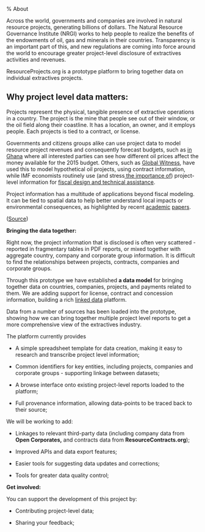 % About

Across the world, governments and companies are involved in natural resource projects, generating billions of dollars. The Natural Resource Governance Institute (NRGI) works to help people to realize the benefits of the endowments of oil, gas and minerals in their countries. Transparency is an important part of this, and new regulations are coming into force around the world to encourage greater project-level disclosure of extractives activities and revenues.

ResourceProjects.org is a prototype platform to bring together data on individual extractives projects. 

## Why project level data matters:

Projects represent the physical, tangible presence of extractive operations in a country. The project is the mine that people see out of their window, or the oil field along their coastline. It has a location, an owner, and it employs people. Each projects is tied to a contract, or license.

Governments and citizens groups alike can use project data to model resource project revenues and consequently forecast budgets, such as [in Ghana](http://www.resourcegovernance.org/news/blog/forecasting-ghanas-oil-revenues-what-open-fiscal-modelling-tells-us-about-budget-year-ahea) where all interested parties can see how different oil prices affect the money available for the 2015 budget. Others, such as [Global Witness](http://www.globalwitness.org/ugandaoilcontracts/), have used this to model hypothetical oil projects, using contract information, while IMF economists routinely use (and stress[ the importance of](http://www.imfbookstore.org/ProdDetails.asp?ID=NRRAHEA)) project-level information for [fiscal design and technical assistance](http://www.resourcegovernance.org/news/blog/modeling-masses-why-imf-should-open-fari-model-public-use).

Project information has a multitude of applications beyond fiscal modeling. It can be tied to spatial data to help better understand local impacts or environmental consequences, as highlighted by recent [academic](http://www.annualreviews.org/doi/abs/10.1146/annurev-resource-100814-125106) [papers](http://www.theigc.org/wp-content/uploads/2014/09/Aragon-Rud-2013-Working-Paper.pdf).

([Source](http://tech.transparency-initiative.org/follow-the-money-jim-cust-open-project-data-matters/)) 

**Bringing the data together:**

Right now, the project information that is disclosed is often very scattered - reported in fragmentary tables in PDF reports, or mixed together with aggregate country, company and corporate group information. It is difficult to find the relationships between projects, contracts, companies and corporate groups. 

Through this prototype we have established **a data model** for bringing together data on countries, companies, projects, and payments related to them. We are adding support for license, contract and concession information, building a rich [linked data](https://en.wikipedia.org/wiki/Linked_data) platform. 

Data from a number of sources has been loaded into the prototype, showing how we can bring together multiple project level reports to get a more comprehensive view of the extractives industry. 

The platform currently provides

* A simple spreadsheet template for data creation, making it easy to research and transcribe project level information;

* Common identifiers for key entities, including projects, companies and corporate groups - supporting linkage between datasets;

* A browse interface onto existing project-level reports loaded to the platform;

* Full provenance information, allowing data-points to be traced back to their source;

We will be working to add:

* Linkages to relevant third-party data (including company data from **Open Corporates,** and contracts data from **ResourceContracts.org**);

* Improved APIs and data export features;

* Easier tools for suggesting data updates and corrections;

* Tools for greater data quality control;

**Get involved:**

You can support the development of this project by:

* Contributing project-level data;

* Sharing your feedback;

